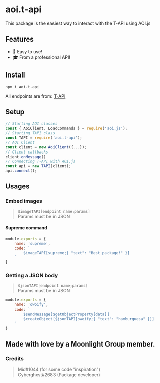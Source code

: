 # aoi.t-api
This package is the easiest way to interact with the T-API using AOI.js

## Features
- 🚀 Easy to use!
- 🎓 From a professional API!

## Install
```
npm i aoi.t-api
```
All endpoints are from: [T-API](https://api.miduwu.ga)

## Setup
```js
// Starting AOI classes
const { AoiClient, LoadCommands } = require('aoi.js');
// Starting TAPI class
const TAPI = require('aoi.t-api');
// AOI Client
const client = new AoiClient({...});
// Client callbacks
client.onMessage()
// Connecting T-API with AOI.js
const api = new TAPI(client);
api.connect();
```

## Usages
### Embed images
> `$imageTAPI[endpoint name;params]`
<br> Params must be in JSON
#### Supreme command
```js
module.exports = {
    name: 'supreme',
    code: `
        $imageTAPI[supreme;{ "text": "Best package!" }]
    `
}
```
### Getting a JSON body
> `$jsonTAPI[endpoint name;params]`
<br> Params must be in JSON
```js
module.exports = {
    name: 'owoify',
    code: `
        $sendMessage[$getObjectProperty[data]]
        $createObject[$jsonTAPI[owoify;{ "text": "hamburguesa" }]]
    `
}
```

## Made with love by a Moonlight Group member.
### Credits
> Mid#1044 (for some code "inspiration")
> <br> Cyberghxst#2683 (Package developer)